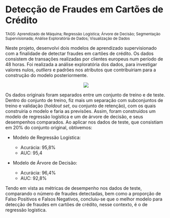 # Detecção de Fraudes em Cartões de Crédito
<sub> TAGS: Aprendizado de Máquina; Regressão Logística; Árvore de Decisão; Segmentação Supervisionada; Análise Exploratória de Dados; Visualização de Dados

Neste projeto, desenvolvi dois modelos de aprendizado supervisionado com a finalidade de detectar fraudes em cartões de crédito. Os dados consistem de transações realizadas por clientes europeus num período de 48 horas. Foi realizada a análise exploratória dos dados, para investigar valores nulos, *outliers* e padrões nos atributos que contribuiriam para a construção do modelo posteriormente.
  
<p align="center">
  <img src="capa_p3.png" >
</p>
  
Os dados originais foram separados entre um conjunto de treino e de teste. Dentro do conjunto de treino, fiz mais um separação com subconjuntos de treino e validação (*holdout set*, ou conjunto de retenção), com os quais construiria o modelo e faria as previsões. Assim, foram construídos um modelo de regressão logística e um de árvore de decisão, e seus desempenhos comparados. Ao aplicar nos dados de teste, que consistiam em 20% do conjunto original, obtivemos:
  
* Modelo de Regressão Logística: 
  * Acurácia: 95,8%
  * AUC: 95,4
  
* Modelo de Árvore de Decisão:
  * Acurácia: 96,4%
  * AUC:      92,8%

Tendo em vista as métricas de desempenho nos dados de teste, comparando o número de fraudes detectadas, bem como a proporção de Falso Positivos e Falsos Negativos, concluiu-se que o melhor modelo para detecção de fraudes em cartões de crédito, nesse contexto, é o de regressão logística.
